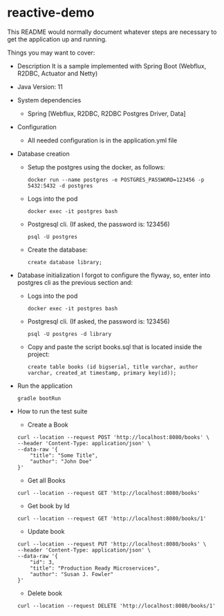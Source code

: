 # reactive-demo

This README would normally document whatever steps are necessary to get the
application up and running.

Things you may want to cover:

* Description
  It is a sample implemented with Spring Boot (Webflux, R2DBC, Actuator and Netty)

* Java Version: 11

* System dependencies
  - Spring [Webflux, R2DBC, R2DBC Postgres Driver, Data]

* Configuration
  - All needed configuration is in the application.yml file

* Database creation
  - Setup the postgres using the docker, as follows:
    ```
    docker run --name postgres -e POSTGRES_PASSWORD=123456 -p 5432:5432 -d postgres
    ```
  - Logs into the pod
    ```
    docker exec -it postgres bash
    ```
  - Postgresql cli. (If asked, the password is: 123456)
    ```
    psql -U postgres
    ```
  - Create the database:
    ```
    create database library;
    ```

* Database initialization
  I forgot to configure the flyway, so, enter into postgres cli as the previous section and:
  
  - Logs into the pod
    ```
    docker exec -it postgres bash
    ```
  - Postgresql cli. (If asked, the password is: 123456)
    ```
    psql -U postgres -d library
    ```
  - Copy and paste the script books.sql that is located inside the project:
    ```
    create table books (id bigserial, title varchar, author varchar, created_at timestamp, primary key(id));
    ```
* Run the application
  ```
  gradle bootRun
  ```

* How to run the test suite
  - Create a Book
  ```
  curl --location --request POST 'http://localhost:8080/books' \
  --header 'Content-Type: application/json' \
  --data-raw '{
      "title": "Some Title",
      "author": "John Doe"
  }'
  ```
  
  - Get all Books
  ```
  curl --location --request GET 'http://localhost:8080/books'
  ```
  
  - Get book by Id
  ```
  curl --location --request GET 'http://localhost:8080/books/1'
  ```
  
  - Update book
  ```
  curl --location --request PUT 'http://localhost:8080/books' \
  --header 'Content-Type: application/json' \
  --data-raw '{
      "id": 3,
      "title": "Production Ready Microservices",
      "author": "Susan J. Fowler"
  }'
  ```
  
  - Delete book
  ```
  curl --location --request DELETE 'http://localhost:8080/books/1'
  ```
